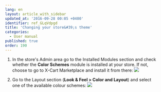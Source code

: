 ```yaml
---
lang: en
layout: article_with_sidebar
updated_at: '2016-09-28 00:05 +0400'
identifier: ref_GLqVdpgd
title: 'Changing your store&#39;s theme'
categories:
  - User manual
published: true
order: 190
---
```



1.  In the store's Admin area go to the Installed Modules section and check whether the **Color Schemes** module is installed at your store. If not, choose to go to X-Cart Marketplace and install it from there:
    ![]({{site.baseurl}}/attachments/6389826/8716561.png?effects=drop-shadow)

2.  Go to the Layout section (**Look & Feel > Color and Layout**) and select one of the available colour schemes:
    ![]({{site.baseurl}}/attachments/6389826/8716611.png?effects=drop-shadow)

